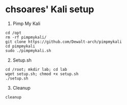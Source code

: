 # chsoares' Kali setup

1. Pimp My Kali
```
cd /opt
rm -rf pimpmykali/
git clone https://github.com/Dewalt-arch/pimpmykali
cd pimpmykali
sudo ./pimpmykali.sh
```

2. Setup.sh
```
cd /root; mkdir lab; cd lab
wget setup.sh; chmod +x setup.sh
./setup.sh
```

3. Cleanup
```
cleanup
```
